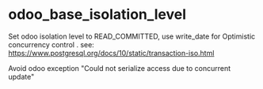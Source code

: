 # odoo_base_isolation_level

Set odoo isolation level to READ_COMMITTED, use write_date for Optimistic concurrency control . 
see: https://www.postgresql.org/docs/10/static/transaction-iso.html


Avoid odoo exception "Could not serialize access due to concurrent update"
